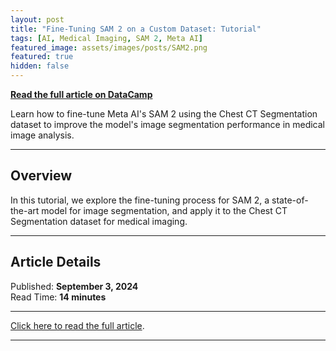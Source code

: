 ```yaml
---
layout: post
title: "Fine-Tuning SAM 2 on a Custom Dataset: Tutorial"
tags: [AI, Medical Imaging, SAM 2, Meta AI]
featured_image: assets/images/posts/SAM2.png
featured: true
hidden: false
---
```


**[Read the full article on DataCamp](https://www.datacamp.com/tutorial/sam2-fine-tuning)**

Learn how to fine-tune Meta AI's SAM 2 using the Chest CT Segmentation dataset to improve the model's image segmentation performance in medical image analysis.

---

## Overview

In this tutorial, we explore the fine-tuning process for SAM 2, a state-of-the-art model for image segmentation, and apply it to the Chest CT Segmentation dataset for medical imaging.

---

## Article Details

Published: **September 3, 2024**  
Read Time: **14 minutes**

---

[Click here to read the full article](https://www.datacamp.com/tutorial/sam2-fine-tuning).

---
